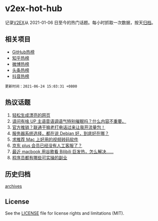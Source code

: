 # v2ex-hot-hub

 记录[V2EX](https://www.v2ex.com/)从 2021-01-06 日至今的热门话题。每小时抓取一次数据，按天[归档](archives)。
 
 ## 相关项目

- [GitHub热榜](https://github.com/snaildev/github-hot-hub)
- [知乎热榜](https://github.com/snaildev/zhihu-hot-hub)
- [微博热榜](https://github.com/snaildev/weibo-hot-hub)
- [头条热榜](https://github.com/snaildev/toutiao-hot-hub)
- [抖音热榜](https://github.com/snaildev/douyin-hot-hub)


 `更新时间：2021-06-24 15:03:31 +0800`

## 热议话题

1. [轻松生成漂亮的网页](https://www.v2ex.com/t/785319)
1. [请问有啥 UP 主语音语调语气特别催眠吗？什么内容不重要。](https://www.v2ex.com/t/785336)
1. [官方推销？联通干嘛老打电话过来让我开流量包！](https://www.v2ex.com/t/785334)
1. [服务器系统选择，都在说 Debian 好，到底好在哪？](https://www.v2ex.com/t/785459)
1. [求推荐 Mac 上好用的视频转码软件](https://www.v2ex.com/t/785373)
1. [京东 plus 会员已经没有人工客服了？](https://www.v2ex.com/t/785483)
1. [最近 macbook 用谷歌看 Bilibili 巨发热，怎么解决……](https://www.v2ex.com/t/785404)
1. [程序员都有哪些可实操的副业](https://www.v2ex.com/t/785504)

## 历史归档

[archives](archives)

## License

See the [LICENSE](LICENSE) file for license rights and limitations (MIT).
